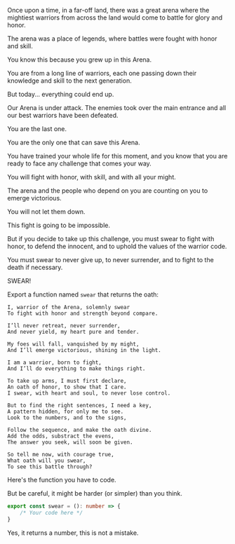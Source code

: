 Once upon a time, in a far-off land, there was a great arena where the mightiest warriors from across the land would come to battle for glory and honor.

The arena was a place of legends, where battles were fought with honor and skill.

You know this because you grew up in this Arena.

You are from a long line of warriors, each one passing down their knowledge and skill to the next generation.

But today... everything could end up.

Our Arena is under attack. The enemies took over the main entrance and all our best warriors have been defeated.

You are the last one.

You are the only one that can save this Arena.

You have trained your whole life for this moment, and you know that you are ready to face any challenge that comes your way.

You will fight with honor, with skill, and with all your might.

The arena and the people who depend on you are counting on you to emerge victorious.

You will not let them down.

This fight is going to be impossible.

But if you decide to take up this challenge, you must swear to fight with honor, to defend the innocent, and to uphold the values of the warrior code.

You must swear to never give up, to never surrender, and to fight to the death if necessary.

SWEAR!

Export a function named `swear` that returns the oath:

```text
I, warrior of the Arena, solemnly swear
To fight with honor and strength beyond compare.

I’ll never retreat, never surrender,
And never yield, my heart pure and tender.

My foes will fall, vanquished by my might,
And I’ll emerge victorious, shining in the light.

I am a warrior, born to fight,
And I’ll do everything to make things right.

To take up arms, I must first declare,
An oath of honor, to show that I care.
I swear, with heart and soul, to never lose control.

But to find the right sentences, I need a key,
A pattern hidden, for only me to see.
Look to the numbers, and to the signs,

Follow the sequence, and make the oath divine.
Add the odds, substract the evens,
The answer you seek, will soon be given.

So tell me now, with courage true,
What oath will you swear,
To see this battle through?
```


Here's the function you have to code.

But be careful, it might be harder (or simpler) than you think.

```typescript
export const swear = (): number => {
    /* Your code here */
}
```

Yes, it returns a number, this is not a mistake.

